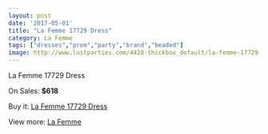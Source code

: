 ```yaml
---
layout: post
date: '2017-05-01'
title: "La Femme 17729 Dress"
category: La Femme
tags: ["dresses","prom","party","brand","beaded"]
image: http://www.lustparties.com/4428-thickbox_default/la-femme-17729-dress.jpg
---
```

La Femme 17729 Dress

On Sales: **$618**
<a href="https://www.lustparties.com/en/la-femme/1488-la-femme-17729-dress.html"><amp-img layout="responsive" width="600" height="600" src="//www.lustparties.com/4428-thickbox_default/la-femme-17729-dress.jpg" alt="La Femme 17729 Dress 0" /></a>
<a href="https://www.lustparties.com/en/la-femme/1488-la-femme-17729-dress.html"><amp-img layout="responsive" width="600" height="600" src="//www.lustparties.com/4430-thickbox_default/la-femme-17729-dress.jpg" alt="La Femme 17729 Dress 1" /></a>
<a href="https://www.lustparties.com/en/la-femme/1488-la-femme-17729-dress.html"><amp-img layout="responsive" width="600" height="600" src="//www.lustparties.com/4429-thickbox_default/la-femme-17729-dress.jpg" alt="La Femme 17729 Dress 2" /></a>

Buy it: [La Femme 17729 Dress](https://www.lustparties.com/en/la-femme/1488-la-femme-17729-dress.html "La Femme 17729 Dress")

View more: [La Femme](https://www.lustparties.com/en/4-la-femme "La Femme")